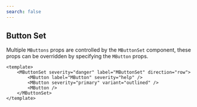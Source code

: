 ```yaml
---
search: false
---
```


## Button Set

Multiple `MButtons` props are controlled by the `MButtonSet` component, these props can be overridden by specifying the `MButton` props.

<DemoContainer>
	<MButtonSet severity="danger" label="MButtonSet" direction="row">
		<MButton label="MButton" severity="help" />
		<MButton severity="primary" variant="outlined" />
		<MButton />
	</MButtonSet>
</DemoContainer>

```vue
<template>
	<MButtonSet severity="danger" label="MButtonSet" direction="row">
		<MButton label="MButton" severity="help" />
		<MButton severity="primary" variant="outlined" />
		<MButton />
	</MButtonSet>
</template>
```

